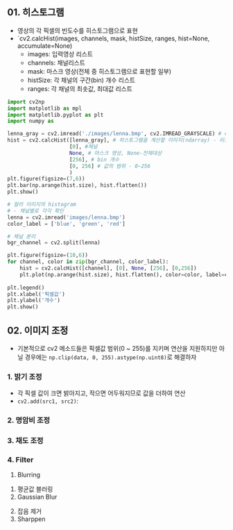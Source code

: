## 01. 히스토그램
- 영상의 각 픽셀의 빈도수를 히스토그램으로 표현
- `cv2.calcHist(images, channels, mask, histSize, ranges, hist=None, accumulate=None)
  - images: 입력영상 리스트
  - channels: 채널리스트
  - mask: 마스크 영상(전체 중 히스토그램으로 표현할 일부)
  - histSize: 각 채널의 구간(bin) 개수 리스트
  - ranges: 각 채널의 최솟값, 최대값 리스트
```python
import cv2np
import matplotlib as mpl
import matplotlib.pyplot as plt
import numpy as 

lenna_gray = cv2.imread('./images/lenna.bmp', cv2.IMREAD_GRAYSCALE) # cv2.IMREA_GRAYSCALE: 흑백모드 읽기
hist = cv2.calcHist([lenna_gray], # 히스토그램을 계산할 이미지(ndarray) - 리스트
                    [0], #채널
                    None, # 마스크 영상, None-전체대상
                    [256], # bin 개수
                    [0, 256] # 값의 범위 - 0~256
                    ) 
plt.figure(figsize=(7,6))
plt.bar(np.arange(hist.size), hist.flatten())
plt.show()

# 컬러 이미지의 histogram
# - 채널별로 각각 확인
lenna = cv2.imread('images/lenna.bmp')
color_label = ['blue', 'green', 'red']

# 채널 분리
bgr_channel = cv2.split(lenna)

plt.figure(figsize=(10,6))
for channel, color in zip(bgr_channel, color_label):
    hist = cv2.calcHist([channel], [0], None, [256], [0,256])
    plt.plot(np.arange(hist.size), hist.flatten(), color=color, label=color)
    
plt.legend()
plt.xlabel('픽셀값')
plt.ylabel('개수')
plt.show()
```

## 02. 이미지 조정
- 기본적으로 cv2 메소드들은 픽셀값 범위(0 ~ 255)를 지키며 연산을 지원하지만 아닐 경우에는 `np.clip(data, 0, 255).astype(np.uint8)`로 해결하자

### 1. 밝기 조정
- 각 픽셀 값이 크면 밝아지고, 작으면 어두워지므로 값을 더하여 연산
- `cv2.add(src1, src2)`: 

### 2. 명암비 조정
### 3. 채도 조정
### 4. Filter
1. Blurring
  1) 평균값 블러링
  2) Gaussian Blur
2. 잡음 제거
3. Sharppen
